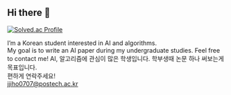 ## Hi there 👋
[![Solved.ac Profile](http://mazassumnida.wtf/api/generate_badge?boj=jjiho0707)](https://solved.ac/jjiho0707)

I’m a Korean student interested in AI and algorithms. <br/> My goal is to write an AI paper during my undergraduate studies.
Feel free to contact me!
AI, 알고리즘에 관심이 많은 학생입니다. 학부생때 논문 하나 써보는게 목표입니다. <br/> 편하게 연락주세요! <br/>
jjiho0707@postech.ac.kr


<!--
**steiner0427/steiner0427** is a ✨ _special_ ✨ repository because its `README.md` (this file) appears on your GitHub profile.

Here are some ideas to get you started:

- 🔭 I’m currently working on ...
- 🌱 I’m currently learning ...
- 👯 I’m looking to collaborate on ...
- 🤔 I’m looking for help with ...
- 💬 Ask me about ...
- 📫 How to reach me: ...
- 😄 Pronouns: ...
- ⚡ Fun fact: ...
-->
